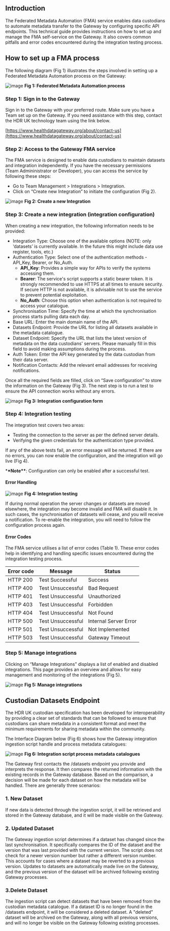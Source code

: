 ## Introduction

The Federated Metadata Automation (FMA) service enables data custodians to automate metadata transfer to the Gateway by configuring specific API endpoints. This technical guide provides instructions on how to set up and manage the FMA self-service on the Gateway. It also covers common pitfalls and error codes encountered during the integration testing process.

## How to set up a FMA process

The following diagram (Fig 1) illustrates the steps involved in setting up a Federated Metadata Automation process on the Gateway:

![image](https://github.com/HDRUK/gateway-2-integrations-testing/assets/69473770/e0f42677-7e97-4795-90c8-1a6f4c088a42)
**Fig 1: Federated Metadata Automation process**

### Step 1: Sign in to the Gateway

Sign in to the Gateway with your preferred route. Make sure you have a Team set up on the Gateway. If you need assistance with this step, contact the HDR UK technology team using the link below.

[https://www.healthdatagateway.org/about/contact-us](https://www.healthdatagateway.org/about/contact-us)

### Step 2: Access to the Gateway FMA service

The FMA service is designed to enable data custodians to maintain datasets and integration independently. If you have the necessary permissions (Team Admininistrator or Developer), you can access the service by following these steps:

-   Go to Team Management > Integrations > Integration.
-   Click on “Create new Integration” to initiate the configuration (Fig 2).

![image](https://github.com/HDRUK/gateway-2-integrations-testing/assets/69473770/83c9f3fb-5578-4af1-82e0-06036aea4285)
**Fig 2: Create a new Integration**

### Step 3: Create a new integration (integration configuration)

When creating a new integration, the following information needs to be provided:

-   Integration Type: Choose one of the available options (NOTE: only ‘datasets’ is currently available. In the future this might include data use register, tools, etc.)
-   Authentication Type: Select one of the authentication methods - API_Key, Bearer, or No_Auth.
    -   **API_Key**: Provides a simple way for APIs to verify the systems accessing them.
    -   **Bearer**: The service's script supports a static bearer token. It is strongly recommended to use HTTPS at all times to ensure security. If secure HTTP is not available, it is advisable not to use the service to prevent potential exploitation.
    -   **No_Auth**: Choose this option when authentication is not required to access your catalogue.
-   Synchronisation Time: Specify the time at which the synchronisation process starts pulling data each day.
-   Base URL: Enter the main domain name of the API.
-   Datasets Endpoint: Provide the URL for listing all datasets available in the metadata catalogue.
-   Dataset Endpoint: Specify the URL that lists the latest version of metadata on the data custodians' servers. Please manually fill in this field to avoid making assumptions during the process.
-   Auth Token: Enter the API key generated by the data custodian from their data server.
-   Notification Contacts: Add the relevant email addresses for receiving notifications.

Once all the required fields are filled, click on “Save configuration” to store the information on the Gateway (Fig 3). The next step is to run a test to ensure the API connection works without any errors.

![image](https://github.com/HDRUK/gateway-2-integrations-testing/assets/69473770/ef41d627-aaaa-44df-a3f9-6237ceb33d3f)
**Fig 3: Integration configuration form**

### Step 4: Integration testing

The integration test covers two areas:

-   Testing the connection to the server as per the defined server details.
-   Verifying the given credentials for the authentication type provided.

If any of the above tests fail, an error message will be returned. If there are no errors, you can now enable the configuration, and the integration will go live (Fig 4).

\***\*Note\*\***: Configuration can only be enabled after a successful test.

#### Error Handling

![image](https://github.com/HDRUK/gateway-2-integrations-testing/assets/69473770/c674ca37-0b66-4826-a538-2557595657bb)
**Fig 4: Integration testing**

If during normal operation the server changes or datasets are moved elsewhere, the integration may become invalid and FMA will disable it. In such cases, the synchronisation of datasets will cease, and you will receive a notification. To re-enable the integration, you will need to follow the configuration process again.

#### Error Codes

The FMA service utilises a list of error codes (Table 1). These error codes help in identifying and handling specific issues encountered during the integration testing process.

<center>

| Error code | Message           | Status                |
| ---------- | ----------------- | --------------------- |
| HTTP 200   | Test Successful   | Success               |
| HTTP 400   | Test Unsuccessful | Bad Request           |
| HTTP 401   | Test Unsuccessful | Unauthorized          |
| HTTP 403   | Test Unsuccessful | Forbidden             |
| HTTP 404   | Test Unsuccessful | Not Found             |
| HTTP 500   | Test Unsuccessful | Internal Server Error |
| HTTP 501   | Test Unsuccessful | Not Implemented       |
| HTTP 503   | Test Unsuccessful | Gateway Timeout       |

</center>

### Step 5: Manage integrations

Clicking on “Manage Integrations” displays a list of enabled and disabled integrations. This page provides an overview and allows for easy management and monitoring of the integrations (Fig 5).

![image](https://github.com/HDRUK/gateway-2-integrations-testing/assets/69473770/bd8cf48d-b22d-439f-ad09-c0665d2d7204)
**Fig 5: Manage integrations**

## Custodian Datasets Endpoint

The HDR UK custodian specification has been developed for interoperability by providing a clear set of standards that can be followed to ensure that custodians can share metadata in a consistent format and meet the minimum requirements for sharing metadata within the community.

The Interface Diagram below (Fig 6) shows how the Gateway integration ingestion script handle and process metadata catalogues:

![image](https://github.com/HDRUK/gateway-2-integrations-testing/assets/69473770/246318ef-e042-4952-809b-0dae85cf598b)
**Fig 6: Integration script process metadata catalogues**

The Gateway first contacts the /datasets endpoint you provide and interprets the response. It then compares the returned information with the existing records in the Gateway database. Based on the comparison, a decision will be made for each dataset on how the metadata will be handled. There are generally three scenarios:

### 1. New Dataset

If new data is detected through the ingestion script, it will be retrieved and stored in the Gateway database, and it will be made visible on the Gateway.

### 2. Updated Dataset

The Gateway ingestion script determines if a dataset has changed since the last synchronisation. It specifically compares the ID of the dataset and the version that was last provided with the current version. The script does not check for a newer version number but rather a different version number. This accounts for cases where a dataset may be reverted to a previous version. Updates to datasets are automatically made live on the Gateway, and the previous version of the dataset will be archived following existing Gateway processes.

### 3.Delete Dataset

The ingestion script can detect datasets that have been removed from the custodian metadata catalogue. If a dataset ID is no longer found in the /datasets endpoint, it will be considered a deleted dataset. A "deleted" dataset will be archived on the Gateway, along with all previous versions, and will no longer be visible on the Gateway following existing processes.
